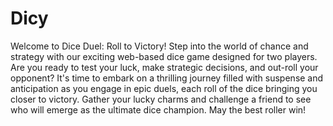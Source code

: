 # Dicy
Welcome to Dice Duel: Roll to Victory!  Step into the world of chance and strategy with our exciting web-based dice game designed for two players.
 Are you ready to test your luck, make strategic decisions, and out-roll your opponent? It's time to embark on a thrilling journey filled with suspense and anticipation as you engage in epic duels, each roll of the dice bringing you closer to victory. Gather your lucky charms and challenge a friend to see who will emerge as the ultimate dice champion.
 May the best roller win!
